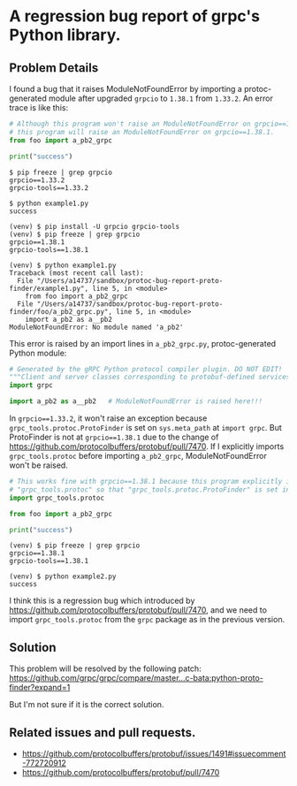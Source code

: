 # A regression bug report of grpc's Python library.

## Problem Details

I found a bug that it raises ModuleNotFoundError by importing a protoc-generated module after upgraded `grpcio` to `1.38.1` from `1.33.2`.
An error trace is like this:

```python
# Although this program won't raise an ModuleNotFoundError on grpcio==1.33.2,
# this program will raise an ModuleNotFoundError on grpcio==1.38.1.
from foo import a_pb2_grpc

print("success")
```

```
$ pip freeze | grep grpcio
grpcio==1.33.2
grpcio-tools==1.33.2

$ python example1.py 
success
```

```
(venv) $ pip install -U grpcio grpcio-tools
(venv) $ pip freeze | grep grpcio
grpcio==1.38.1
grpcio-tools==1.38.1

(venv) $ python example1.py 
Traceback (most recent call last):
  File "/Users/a14737/sandbox/protoc-bug-report-proto-finder/example1.py", line 5, in <module>
    from foo import a_pb2_grpc
  File "/Users/a14737/sandbox/protoc-bug-report-proto-finder/foo/a_pb2_grpc.py", line 5, in <module>
    import a_pb2 as a__pb2
ModuleNotFoundError: No module named 'a_pb2'
```

This error is raised by an import lines in `a_pb2_grpc.py`, protoc-generated Python module:

```python
# Generated by the gRPC Python protocol compiler plugin. DO NOT EDIT!
"""Client and server classes corresponding to protobuf-defined services."""
import grpc

import a_pb2 as a__pb2   # ModuleNotFoundError is raised here!!!
```

In `grpcio==1.33.2`, it won't raise an exception because `grpc_tools.protoc.ProtoFinder` is set on `sys.meta_path` at `import grpc`.
But ProtoFinder is not at `grpcio==1.38.1` due to the change of https://github.com/protocolbuffers/protobuf/pull/7470.  If I explicitly imports `grpc_tools.protoc` before importing `a_pb2_grpc`, ModuleNotFoundError won't be raised.

```python
# This works fine with grpcio==1.38.1 because this program explicitly imports
# "grpc_tools.protoc" so that "grpc_tools.protoc.ProtoFinder" is set in sys.meta_path.
import grpc_tools.protoc

from foo import a_pb2_grpc

print("success")
```

```
(venv) $ pip freeze | grep grpcio
grpcio==1.38.1
grpcio-tools==1.38.1

(venv) $ python example2.py 
success
```

I think this is a regression bug which introduced by https://github.com/protocolbuffers/protobuf/pull/7470,
and we need to import `grpc_tools.protoc` from the `grpc` package as in the previous version.

## Solution

This problem will be resolved by the following patch:
https://github.com/grpc/grpc/compare/master...c-bata:python-proto-finder?expand=1

But I'm not sure if it is the correct solution.


## Related issues and pull requests.

* https://github.com/protocolbuffers/protobuf/issues/1491#issuecomment-772720912
* https://github.com/protocolbuffers/protobuf/pull/7470
